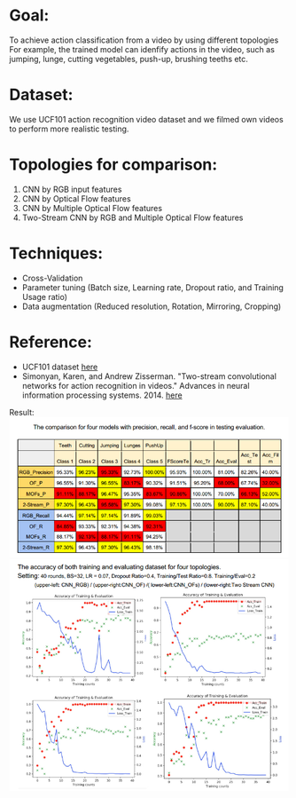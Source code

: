 # Goal: 
To achieve action classification from a video by using different topologies 
For example, the trained model can idenfify actions in the video, such as jumping, lunge, cutting vegetables, push-up, brushing teeths etc.

# Dataset:  

We use UCF101 action recognition video dataset and we filmed own videos to perform more realistic testing.

# Topologies for comparison: 
1. CNN by RGB input features
2. CNN by Optical Flow features
3. CNN by Multiple Optical Flow features
4. Two-Stream CNN by RGB and Multiple Optical Flow features

# Techniques:
- Cross-Validation
- Parameter tuning (Batch size, Learning rate, Dropout ratio, and Training Usage ratio)
- Data augmentation (Reduced resolution, Rotation, Mirroring, Cropping)

# Reference:
- UCF101 dataset [here](http://crcv.ucf.edu/data/UCF101.php)
- Simonyan, Karen, and Andrew Zisserman. "Two-stream convolutional networks for action recognition in videos." Advances in neural information processing systems. 2014. [here](https://papers.nips.cc/paper/5353-two-stream-convolutional-networks-for-action-recognition-in-videos.pdf)

Result:
<img src="Result/Accuracy_table_by_actions.jpg">
<img src="Result/Training-Evaluation-Record.jpg">
